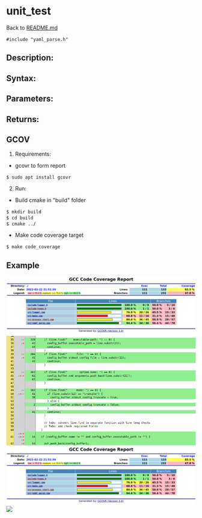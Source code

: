 # unit_test
Back to [README.md](../README.md)
```
#include "yaml_parse.h"
```


## Description:


## Syntax:


## Parameters:


## Returns:


## GCOV
1. Requirements:
* gcovr to form report
```
$ sudo apt install gcovr
```
2. Run:
* Build cmake in "build" folder
```
$ mkdir build
$ cd build
$ cmake ../
```
* Make code coverage target
```
$ make code_coverage
```

## Example
 <img src="docs/UML/screen-shot-code-coverage-1.png">
 <img src="docs/UML/screen-shot-code-coverage-2.png">
  <img src="UML/screen-shot-code-coverage-1.png">
   <img src="tests/docs/UML/screen-shot-code-coverage-2.png">

